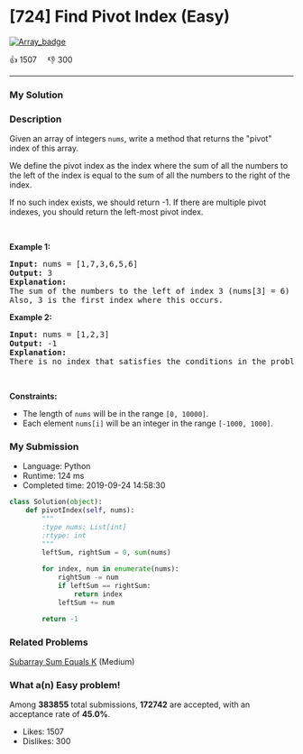 # [724] Find Pivot Index (Easy)

[![Array_badge](https://img.shields.io/badge/topic-Array-green.svg)](https://leetcode.com/problems/find-pivot-index/) 

:+1: 1507 &nbsp; &nbsp; :thumbsdown: 300

---

### My Solution


### Description
<p>Given an array of integers <code>nums</code>, write a method that returns the &quot;pivot&quot; index of this array.</p>

<p>We define the pivot index as the index where the sum of all the numbers to the left of the index is equal to the sum of all the numbers to the right of the index.</p>

<p>If no such index exists, we should return -1. If there are multiple pivot indexes, you should return the left-most pivot index.</p>

<p>&nbsp;</p>
<p><strong>Example 1:</strong></p>

<pre>
<strong>Input:</strong> nums = [1,7,3,6,5,6]
<strong>Output:</strong> 3
<strong>Explanation:</strong>
The sum of the numbers to the left of index 3 (nums[3] = 6) is equal to the sum of numbers to the right of index 3.
Also, 3 is the first index where this occurs.
</pre>

<p><strong>Example 2:</strong></p>

<pre>
<strong>Input:</strong> nums = [1,2,3]
<strong>Output:</strong> -1
<strong>Explanation:</strong>
There is no index that satisfies the conditions in the problem statement.
</pre>

<p>&nbsp;</p>
<p><strong>Constraints:</strong></p>

<ul>
	<li>The length of <code>nums</code> will be in the range <code>[0, 10000]</code>.</li>
	<li>Each element <code>nums[i]</code> will be an integer in the range <code>[-1000, 1000]</code>.</li>
</ul>



### My Submission

- Language: Python
- Runtime: 124 ms
- Completed time: 2019-09-24 14:58:30

```Python
class Solution(object):
    def pivotIndex(self, nums):
        """
        :type nums: List[int]
        :rtype: int
        """
        leftSum, rightSum = 0, sum(nums)
        
        for index, num in enumerate(nums):
            rightSum -= num
            if leftSum == rightSum:
                return index
            leftSum += num

        return -1
```


### Related Problems
[Subarray Sum Equals K](https://leetcode.com/problems/subarray-sum-equals-k/) (Medium) <br>



### What a(n) Easy problem!
Among **383855** total submissions, **172742** are accepted, with an acceptance rate of **45.0%**. <br>

- Likes: 1507
- Dislikes: 300

